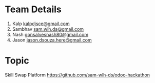 # Team Details
1. Kalp
   kalpdjsce@gmail.com
2. Sambhav
   sam.wlh.ds@gmail.com
3. Nash
   gonsalvesnash80@gmail.com
4. Jason
   jason.dsouza.here@gmail.com

# Topic 
Skill Swap Platform
https://github.com/sam-wlh-ds/odoo-hackathon
   
